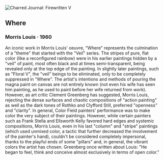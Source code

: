 <div class="artwork-of-the-day">
  <div class="container">
    <div class="img-wrapper">
      <img
        src="https://uploads3.wikiart.org/images/morris-louis/where-1960.jpg!Large.jpg"
        alt="Charred Journal: Firewritten V" />
    </div>
    <div class="artwork-detail">
      <div class="artwork-origin"> 
        <h2 class="artwork-name">Where</h2>
        <h3 class="artist">
          Morris Louis
                    ·  1960
        </h3>
      </div>
      <p class="description">
        <span class="artwork-description-text ng-binding" ng-bind-html="viewModel.ArtworkOfTheDay.Description | unsafe">An iconic work in Morris Louis' oeuvre, "Where" represents the culmination of a "theme" that started with the "Veil" series. The stripes of pure, flat color (like a reconfigured rainbow) were in his earlier paintings hidden by a "veil" of paint, most often black and at times semi-transparent, being revealed only at the top edge of the painting. In slightly later paintings, such as "Floral V", the "veil" beings to be eliminated, only to be completely suppressed in "Where". The artist's intentions and methods of pouring the magna paint on canvas are not entirely known (not even his wife has seen him painting, as he used to paint before her wife returned from work). However, as art critic Clement Greenberg has suggested, Morris Louis, rejecting the dense surfaces and chaotic compositions of "action painting" as well as the dark tones of Rothko and Clyfford Still, preferred "openness" and "clarity". In general, Color Field painters' performance was to make color the very subject of their paintings. However, while certain painters such as Frank Stella and Ellsworth Kelly favored hard edges and systemic compositions, Morris Louis, even in his last "column" and "stripe" paintings (which used unmixed color, a tactic that further decreased the involvement of the painter's hand), couldn't be considered completely impersonal, thanks to the playful ends of some "pillars" and, in general, the vibrant colors the artist has chosen. Greenberg once written about Louis: "He began to feel, think and conceive almost exclusively in terms of open color."</span>
                        <div class="text-shadow-container" ng-show="showShadow" style=""></div>
      </p>
    </div>
  </div>

</div>
